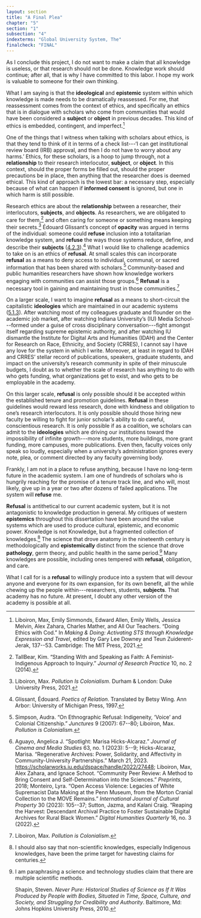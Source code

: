 ```yaml
---
layout: section
title: "A Final Plea"
chapter: "5"
section: "1"
subsection: "4"
indexterms: "Global University System, The"
finalcheck: "FINAL"
---
```


As I conclude this project, I do not want to make a claim that all knowledge is useless, or that research should not be done. Knowledge work should continue; after all, that is why I have committed to this labor. I hope my work is valuable to someone for their own thinking.

What I am saying is that the <span data-tooltip aria-haspopup="true" class="has-tip" data-disable-hover="false" tabindex="1" data-title="Ideology refers to a generally agreed upon understanding of a phenomenon or cultural idea. Ideologies are like the air we breathe, in that they are pervasive and difficult to see without some framework to understand them."><b>ideological</b></span> and <span data-tooltip aria-haspopup="true" class="has-tip" data-disable-hover="false" tabindex="1" data-title="Epistemics is a philosophical term referring to the study of knowledge. I use it to talk about the entwined practices of scientific culture, its arguments, and its methodologies."><b>epistemic</b></span> system within which knowledge is made needs to be dramatically reassessed. For me, that reassessment comes from the context of ethics, and specifically an ethics that is in dialogue with scholars who come from communities that would have been considered a <span data-tooltip aria-haspopup="true" class="has-tip" data-disable-hover="false" tabindex="1" data-title="The term research subject refers to a human person who has been ingested into a research program, and whose identity, personhood, and body have become the focus of a research program. I think of the subject in a Foucauldian sense: The 'subject' is a pun on the monarchal subject, someone who has no agency under the spectacular power of the sovereign. In this case it the subject lacks agency in relation to the researcher studying them."><b>subject</b></span> or <span data-tooltip aria-haspopup="true" class="has-tip" data-disable-hover="false" tabindex="1" data-title="I use the term research object to refer to materials that have been divorced from the subject of their origin. Object, as I use it, carefully considers how human patients are denied their humanity through transformations that deem them as objects."><b>object</b></span> in previous decades. This kind of ethics is embedded, contingent, and imperfect.[^fn1]

One of the things that I witness when talking with scholars about ethics, is that they tend to think of it in terms of a check list---‘I can get institutional review board (IRB) approval, and then I do not have to worry about any harms.’ Ethics, for these scholars, is a hoop to jump through, not a <span data-tooltip aria-haspopup="true" class="has-tip" data-disable-hover="false" tabindex="1" data-title="Relationality, as I use it, is indebted to Indigenous knowledge systems. Relation refers to the ways researchers become connected to and obligated to the people, ideas, and non-human entities which they study."><b>relationship</b></span> to their research interlocutor, <span data-tooltip aria-haspopup="true" class="has-tip" data-disable-hover="false" tabindex="1" data-title="The term research subject refers to a human person who has been ingested into a research program, and whose identity, personhood, and body have become the focus of a research program. I think of the subject in a Foucauldian sense: The 'subject' is a pun on the monarchal subject, someone who has no agency under the spectacular power of the sovereign. In this case it the subject lacks agency in relation to the researcher studying them."><b>subject</b></span>, or <span data-tooltip aria-haspopup="true" class="has-tip" data-disable-hover="false" tabindex="1" data-title="I use the term research object to refer to materials that have been divorced from the subject of their origin. Object, as I use it, carefully considers how human patients are denied their humanity through transformations that deem them as objects."><b>object</b></span>. In this context, should the proper forms be filled out, should the proper precautions be in place, then anything that the researcher does is deemed ethical. This kind of approach is the lowest bar: a necessary step, especially because of what can happen if <span data-tooltip aria-haspopup="true" class="has-tip" data-disable-hover="false" tabindex="1" data-title="I use the phrase 'consent' to refer to the idea of informed consent: that a research subject needs to be aware of what will happen to them in a research project, and that they have the ability to say 'no' at any point during the research program."><b>informed consent</b></span> is ignored, but one in which harm is still possible.

Research ethics are about the <span data-tooltip aria-haspopup="true" class="has-tip" data-disable-hover="false" tabindex="1" data-title="Relationality, as I use it, is indebted to Indigenous knowledge systems. Relation refers to the ways researchers become connected to and obligated to the people, ideas, and non-human entities which they study."><b>relationship</b></span> between a researcher, their interlocutors, <span data-tooltip aria-haspopup="true" class="has-tip" data-disable-hover="false" tabindex="1" data-title="The term research subject refers to a human person who has been ingested into a research program, and whose identity, personhood, and body have become the focus of a research program. I think of the subject in a Foucauldian sense: The 'subject' is a pun on the monarchal subject, someone who has no agency under the spectacular power of the sovereign. In this case it the subject lacks agency in relation to the researcher studying them."><b>subjects</b></span>, and <span data-tooltip aria-haspopup="true" class="has-tip" data-disable-hover="false" tabindex="1" data-title="I use the term research object to refer to materials that have been divorced from the subject of their origin. Object, as I use it, carefully considers how human patients are denied their humanity through transformations that deem them as objects."><b>objects</b></span>. As researchers, we are obligated to care for them,[^fn2] and often caring for someone or something means keeping their secrets.[^fn3] Édouard Glissant’s concept of <span data-tooltip aria-haspopup="true" class="has-tip" data-disable-hover="false" tabindex="1" data-title="Opacity is a rights-based philosophical framework that assumes humans have a right to not be known in knowledge systems."><b>opacity</b></span> was argued in terms of the individual: someone could <span data-tooltip aria-haspopup="true" class="has-tip" data-disable-hover="false" tabindex="1" data-title="Refusal refers to the moments, actions, and possibilities enabled by denying academic access to personal, cultural, or spiritual materials and knowledge."><b>refuse</b></span> inclusion into a totalitarian knowledge system, and <span data-tooltip aria-haspopup="true" class="has-tip" data-disable-hover="false" tabindex="1" data-title="Refusal refers to the moments, actions, and possibilities enabled by denying academic access to personal, cultural, or spiritual materials and knowledge."><b>refuse</b></span> the ways those systems reduce, define, and describe their <span data-tooltip aria-haspopup="true" class="has-tip" data-disable-hover="false" tabindex="1" data-title="The term research subject refers to a human person who has been ingested into a research program, and whose identity, personhood, and body have become the focus of a research program. I think of the subject in a Foucauldian sense: The 'subject' is a pun on the monarchal subject, someone who has no agency under the spectacular power of the sovereign. In this case it the subject lacks agency in relation to the researcher studying them."><b>subjects</b></span> (<a href="{{ site.baseurl }}/dissertation/4_2_3">4.2.3</a>).[^fn4] What I would like to challenge academics to take on is an ethics of <span data-tooltip aria-haspopup="true" class="has-tip" data-disable-hover="false" tabindex="1" data-title="Refusal refers to the moments, actions, and possibilities enabled by denying academic access to personal, cultural, or spiritual materials and knowledge."><b>refusal</b></span>. At small scales this can incorporate <span data-tooltip aria-haspopup="true" class="has-tip" data-disable-hover="false" tabindex="1" data-title="Refusal refers to the moments, actions, and possibilities enabled by denying academic access to personal, cultural, or spiritual materials and knowledge."><b>refusal</b></span> as a means to deny access to individual, communal, or sacred information that has been shared with scholars.[^fn5] Community-based and public humanities researchers have shown how knowledge workers engaging with communities can assist those groups.[^fn6] <span data-tooltip aria-haspopup="true" class="has-tip" data-disable-hover="false" tabindex="1" data-title="Refusal refers to the moments, actions, and possibilities enabled by denying academic access to personal, cultural, or spiritual materials and knowledge."><b>Refusal</b></span> is a necessary tool in gaining and maintaining trust in those communities.[^fn7] 

On a larger scale, I want to imagine <span data-tooltip aria-haspopup="true" class="has-tip" data-disable-hover="false" tabindex="1" data-title="Refusal refers to the moments, actions, and possibilities enabled by denying academic access to personal, cultural, or spiritual materials and knowledge."><b>refusal</b></span> as a means to short-circuit the capitalistic <span data-tooltip aria-haspopup="true" class="has-tip" data-disable-hover="false" tabindex="1" data-title="Ideology refers to a generally agreed upon understanding of a phenomenon or cultural idea. Ideologies are like the air we breathe, in that they are pervasive and difficult to see without some framework to understand them."><b>ideologies</b></span> which are maintained in our academic systems (<a href="{{ site.baseurl }}/dissertation/5_1_3">5.1.3</a>). After watching most of my colleagues graduate and flounder on the academic job market, after watching Indiana University’s (IU) Media School---formed under a guise of cross disciplinary conversation---fight amongst itself regarding supreme epistemic authority, and after watching IU dismantle the Institute for Digital Arts and Humanities (IDAH) and the Center for Research on Race, Ethnicity, and Society (CRRES), I cannot say I have any love for the system in which I write. Moreover, at least in regard to IDAH and CRRES’ stellar record of publications, speakers, graduate students, and impact on the university’s research community in spite of their minuscule budgets, I doubt as to whether the scale of research has anything to do with who gets funding, what organizations get to exist, and who gets to be employable in the academy.

On this larger scale, <span data-tooltip aria-haspopup="true" class="has-tip" data-disable-hover="false" tabindex="1" data-title="Refusal refers to the moments, actions, and possibilities enabled by denying academic access to personal, cultural, or spiritual materials and knowledge."><b>refusal</b></span> is only possible should it be accepted within the established tenure and promotion guidelines. <span data-tooltip aria-haspopup="true" class="has-tip" data-disable-hover="false" tabindex="1" data-title="Refusal refers to the moments, actions, and possibilities enabled by denying academic access to personal, cultural, or spiritual materials and knowledge."><b>Refusal</b></span> in these guidelines would reward less research, done with kindness and obligation to one’s research interlocutors. It is only possible should those hiring new faculty be willing to fight for junior scholar’s ability to do careful, conscientious research. It is only possible if as a coalition, we scholars can admit to the <span data-tooltip aria-haspopup="true" class="has-tip" data-disable-hover="false" tabindex="1" data-title="Ideology refers to a generally agreed upon understanding of a phenomenon or cultural idea. Ideologies are like the air we breathe, in that they are pervasive and difficult to see without some framework to understand them."><b>ideologies</b></span> which are driving our institutions toward the impossibility of infinite growth---more students, more buildings, more grant funding, more campuses, more publications. Even then, faculty voices only speak so loudly, especially when a university’s administration ignores every note, plea, or comment directed by any faculty governing body.

Frankly, I am not in a place to refuse anything, because I have no long-term future in the academic system. I am one of hundreds of scholars who is hungrily reaching for the promise of a tenure track line, and who will, most likely, give up in a year or two after dozens of failed applications. The system will <span data-tooltip aria-haspopup="true" class="has-tip" data-disable-hover="false" tabindex="1" data-title="Refusal refers to the moments, actions, and possibilities enabled by denying academic access to personal, cultural, or spiritual materials and knowledge."><b>refuse</b></span> me.

<span data-tooltip aria-haspopup="true" class="has-tip" data-disable-hover="false" tabindex="1" data-title="Refusal refers to the moments, actions, and possibilities enabled by denying academic access to personal, cultural, or spiritual materials and knowledge."><b>Refusal</b></span> is antithetical to our current academic system, but it is not antagonistic to knowledge production in general. My critiques of western <span data-tooltip aria-haspopup="true" class="has-tip" data-disable-hover="false" tabindex="1" data-title="Epistemics is a philosophical term referring to the study of knowledge. I use it to talk about the entwined practices of scientific culture, its arguments, and its methodologies."><b>epistemics</b></span> throughout this dissertation have been around the value systems which are used to produce cultural, epistemic, and economic power. Knowledge is not Knowledge, but a fragmented collection of knowledges.[^fn8] The science that drove anatomy in the nineteenth century is methodologically and <span data-tooltip aria-haspopup="true" class="has-tip" data-disable-hover="false" tabindex="1" data-title="Epistemics is a philosophical term referring to the study of knowledge. I use it to talk about the entwined practices of scientific culture, its arguments, and its methodologies."><b>epistemically</b></span> distinct from the science that drove <span data-tooltip aria-haspopup="true" class="has-tip" data-disable-hover="false" tabindex="1" data-title="Pathology refers to the study of aberrant phenomenon in the human body and how it is linked to human illness."><b>pathology</b></span>, germ theory, and public health in the same period.[^fn9] Many knowledges are possible, including ones tempered with <span data-tooltip aria-haspopup="true" class="has-tip" data-disable-hover="false" tabindex="1" data-title="Refusal refers to the moments, actions, and possibilities enabled by denying academic access to personal, cultural, or spiritual materials and knowledge."><b>refusal</b></span>, obligation, and care.

What I call for is a <span data-tooltip aria-haspopup="true" class="has-tip" data-disable-hover="false" tabindex="1" data-title="Refusal refers to the moments, actions, and possibilities enabled by denying academic access to personal, cultural, or spiritual materials and knowledge."><b>refusal</b></span> to willingly produce into a system that will devour anyone and everyone for its own expansion, for its own benefit, all the while chewing up the people within---researchers, students, <span data-tooltip aria-haspopup="true" class="has-tip" data-disable-hover="false" tabindex="1" data-title="The term research subject refers to a human person who has been ingested into a research program, and whose identity, personhood, and body have become the focus of a research program. I think of the subject in a Foucauldian sense: The 'subject' is a pun on the monarchal subject, someone who has no agency under the spectacular power of the sovereign. In this case it the subject lacks agency in relation to the researcher studying them."><b>subjects</b></span>. That academy has no future. At present, I doubt any other version of the academy is possible at all.

<div class="style-divider">
 	<div class="line"></div>
</div>

[^fn1]: Liboiron, Max, Emily Simmonds, Edward Allen, Emily Wells, Jessica Melvin, Alex Zahara, Charles Mather, and All Our Teachers. “Doing Ethics with Cod.” In *Making & Doing: Activating STS through Knowledge Expression and Travel*, edited by Gary Lee Downey and Teun Zuiderent-Jerak, 137--53. Cambridge: The MIT Press, 2021.

[^fn2]: TallBear, Kim. “Standing With and Speaking as Faith: A Feminist-Indigenous Approach to Inquiry.” *Journal of Research Practice* 10, no. 2 (2014).

[^fn3]: Liboiron, Max. *Pollution Is Colonialism*. Durham & London: Duke University Press, 2021.

[^fn4]: Glissant, Édouard. *Poetics of Relation*. Translated by Betsy Wing. Ann Arbor: University of Michigan Press, 1997.

[^fn5]: Simpson, Audra. “On Ethnographic Refusal: Indigeneity, ‘Voice’ and Colonial Citizenship.” *Junctures* 9 (2007): 67--80; Liboiron, Max. *Pollution is Colonialism.*

[^fn6]: Aguayo, Angelica J. “Spotlight: Marisa Hicks-Alcaraz.” *Journal of Cinema and Media Studies* 63, no. 1 (2023): 5--9; Hicks-Alcaraz, Marisa. “Regenerative Archives: Power, Solidarity, and Affectivity in Community-University Partnerships.” March 21, 2023. <https://scholarworks.iu.edu/dspace/handle/2022/27448>; Liboiron, Max, Alex Zahara, and Ignace Schoot. “Community Peer Review: A Method to Bring Consent and Self-Determination into the Sciences.” *Preprints*, 2018; Monteiro, Lyra. “Open Access Violence: Legacies of White Supremacist Data Making at the Penn Museum, from the Morton Cranial Collection to the MOVE Remains.” *International Journal of Cultural Property* 30 (2023): 105--37;  Sutton, Jazma, and Kalani Craig. “Reaping the Harvest: Descendant Archival Practice to Foster Sustainable Digital Archives for Rural Black Women.” *Digital Humanities Quarterly* 16, no. 3 (2022).

[^fn7]: Liboiron, Max. *Pollution is Colonialism*.

[^fn8]: I should also say that non-scientific knowledges, especially Indigenous knowledges, have been the prime target for havesting claims for centuries.

[^fn9]: I am paraphrasing a science and technology studies claim that there are multiple scientific methods.
	
	Shapin, Steven. *Never Pure: Historical Studies of Science as If It Was Produced by People with Bodies, Situated in Time, Space, Culture, and Society, and Struggling for Credibility and Authority*. Baltimore, Md: Johns Hopkins University Press, 2010.